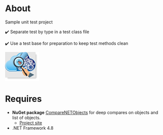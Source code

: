 ﻿# About

Sample unit test project

:heavy_check_mark: Separate test by type in a test class file

:heavy_check_mark: Use a test base for preparation to keep test methods clean

![image](../assets/unitTesting.png)

# Requires

- **NuGet package** [CompareNETObjects](https://www.nuget.org/packages/CompareNETObjects) for deep compares on objects and list of objects.
  - [Project site](https://github.com/GregFinzer/Compare-Net-Objects)
- .NET Framework 4.8

